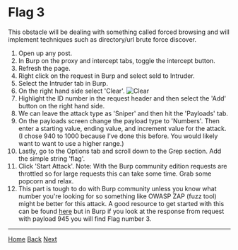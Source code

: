 # Flag 3
This obstacle will be dealing with something called forced browsing and will implement techniques such as directory/url brute force discover. 

1. Open up any post.
2. In Burp on the proxy and intercept tabs, toggle the intercept button.
3. Refresh the page. 
4. Right click on the request in Burp and select seld to Intruder. 
5. Select the Intruder tab in Burp. 
6. On the right hand side select 'Clear'.
![Clear]()
7. Highlight the ID number in the request header and then select the 'Add' button on the right hand side. 
8. We can leave the attack type as 'Sniper' and then hit the 'Payloads' tab. 
9. On the payloads screen change the payload type to 'Numbers'. Then enter a starting value, ending value, and increment value for the attack. (I chose 940 to 1000 because I've done this before. You would likely want to want to use a higher range.)
10. Lastly, go to the Options tab and scroll down to the Grep section. Add the simple string 'flag'. 
11. Click 'Start Attack'. Note: With the Burp community edition requests are throttled so for large requests this can take some time. Grab some popcorn and relax.
12. This part is tough to do with Burp community unless you know what number you're looking for so something like OWASP ZAP (fuzz tool) might be better for this attack. A good resource to get started with this can be found [here](https://medium.com/geekculture/%EF%B8%8Fstop-using-burp-suite-use-zap-fd68bf12d63e) but in Burp if you look at the response from request with payload 945 you will find Flag number 3. 

---
[Home](./Start.MD) [Back](./Flag2.md) [Next](./Flag4.md)
